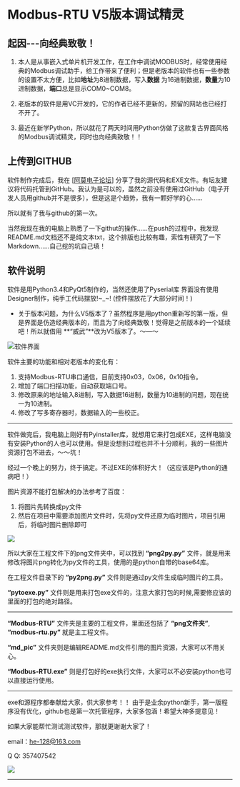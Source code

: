 # Modbus-RTU V5版本调试精灵
## 起因---向经典致敬！

1. 本人是从事嵌入式单片机开发工作，在工作中调试MODBUS时，经常使用经典的Modbus调试助手，给工作带来了便利；但是老版本的软件也有一些参数的设置不太方便，比如**地址**为8进制数据，写入**数据** 为16进制数据，**数量**为10进制数据，**端口**总是显示COM0~COM8。

2. 老版本的软件是用VC开发的，它的作者已经不更新的，预留的网站也已经打不开了。

3. 最近在新学Python，所以就花了两天时间用Python仿做了这款复古界面风格的Modbus调试精灵，同时也向经典致敬！！

## 上传到GITHUB

软件制作完成后，我在 [[阿莫电子论坛](https://www.amobbs.com/thread-5685530-1-1.html)] 分享了我的源代码和EXE文件。有坛友建议将代码托管到GitHub。我认为是可以的，虽然之前没有使用过GitHub（电子开发人员用github并不是很多），但是这是个趋势，我有一颗好学的心......

所以就有了我与github的第一次。

当然我现在我的电脑上熟悉了一下githut的操作......在push的过程中，我发现README.md文档还不是纯文本txt，这个排版也比较有趣，索性有研究了一下Markdown......自己挖的坑自己填！

## 软件说明 ##
软件是用Python3.4和PyQt5制作的，当然还使用了Pyserial库
界面没有使用Designer制作，纯手工代码摆放!~_~! (控件摆放花了大部分时间！)

- 关于版本问题，为什么V5版本了？虽然程序是用python重新写的第一版，但是界面是仿造经典版本的，而且为了向经典致敬！觉得是之前版本的一个延续吧！所以就借用 **“威武”**改为V5版本了。～—～

![软件界面](https://github.com/hechao17/Modbus-RTU/raw/master/md_pic/face.png)  

软件主要的功能和相对老版本的变化有：

1. 支持Modbus-RTU串口通信，目前支持0x03，0x06，0x10指令。
2. 增加了端口扫描功能，自动获取端口号。
3. 修改原来的地址输入8进制，写入数据16进制，数量为10进制的问题，现在统一为10进制。
4. 修改了写多寄存器时，数据输入的一些校正。

---

软件做完后，我电脑上刚好有Pyinstaller库，就想用它来打包成EXE，这样电脑没有安装Python的人也可以使用。但是没想到过程也并不十分顺利，我的一些图片资源打包不进去，～～坑！

经过一个晚上的努力，终于搞定。不过EXE的体积好大！（这应该是Python的通病吧！）

图片资源不能打包解决的办法参考了百度：

1. 将图片先转换成py文件
2. 然后在项目中需要添加图片文件时，先将py文件还原为临时图片，项目引用后，将临时图片删除即可

![](https://github.com/hechao17/Modbus-RTU/raw/master/md_pic/file.png)  

所以大家在工程文件下的png文件夹中，可以找到 **“png2py.py”** 文件，就是用来修改将图片png转化为py文件的工具，使用的是python自带的base64库。

在工程文件目录下的 **“py2png.py”** 文件则是通过py文件生成临时图片的工具。

**“pytoexe.py”** 文件则是用来打包exe文件的，注意大家打包的时候,需要修应该的里面的打包的绝对路径。

----------
**“Modbus-RTU”** 文件夹是主要的工程文件，里面还包括了 **“png文件夹”**, **“modbus-rtu.py”** 就是主工程文件。

**“md_pic”** 文件夹则是编辑README.md文件引用的图片资源，大家可以不用关心。

**“Modbus-RTU.exe”** 则是打包好的exe执行文件，大家可以不必安装python也可以直接运行使用。

----------

exe和源程序都奉献给大家，供大家参考！！
由于是业余python新手，第一版程序没有优化，github也是第一次托管程序，大家多包涵！希望大神多提意见！

如果大家能帮忙测试测试软件，那就更谢谢大家了！

email：he-128@163.com  

Q Q:   357407542   

![](https://github.com/hechao17/Modbus-RTU/raw/master/md_pic/wechat.png)


----------
